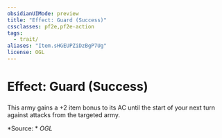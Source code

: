 ```yaml
---
obsidianUIMode: preview
title: "Effect: Guard (Success)"
cssclasses: pf2e,pf2e-action
tags:
  - trait/
aliases: "Item.sHGEUPZiDzBgP7Ug"
license: OGL
---
```

# Effect: Guard (Success)

### 






This army gains a +2 item bonus to its AC until the start of your next turn against attacks from the targeted army.

*Source: *
*OGL*